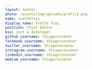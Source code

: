 ```yaml
---
layout: author
photo: /assets/img/uploads/profile.png
name: yvetteTsai
display_name: Yvette Tsai
position: Chief Editor
bio: Just a developer.
github_username: thiagorossener
facebook_username: thiagorossener
twitter_username: thiagorossener
instagram_username: thiagorossener
linkedin_username: thiagorossener
medium_username: thiagorossener
---
```


